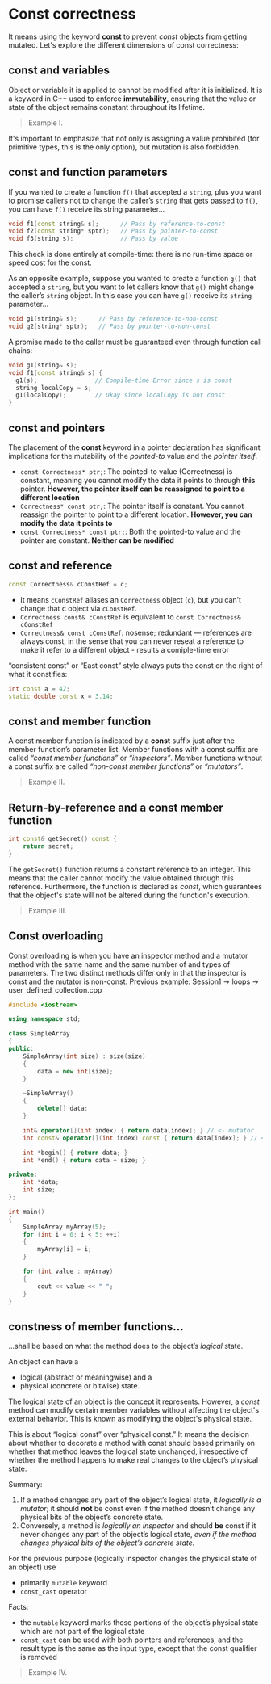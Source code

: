 # Const correctness
It means using the keyword **const** to prevent *const* objects from getting mutated.
Let's explore the different dimensions of const correctness:

## const and variables
Object or variable it is applied to cannot be modified after it is initialized. It is a keyword in C++ used to enforce **immutability**, ensuring that the value or state of the object remains constant throughout its lifetime.

> Example I.

It's important to emphasize that not only is assigning a value prohibited (for primitive types, this is the only option), but mutation is also forbidden.

## const and function parameters
If you wanted to create a function `f()` that accepted a `string`, plus you want to promise callers not to change the caller’s `string` that gets passed to `f()`, you can have `f()` receive its string parameter...

```cpp
void f1(const string& s);      // Pass by reference-to-const
void f2(const string* sptr);   // Pass by pointer-to-const
void f3(string s);             // Pass by value
```
This check is done entirely at compile-time: there is no run-time space or speed cost for the const.

As an opposite example, suppose you wanted to create a function `g()` that accepted a `string`, but you want to let callers know that `g()` might change the caller’s `string` object. In this case you can have `g()` receive its `string` parameter...

```cpp
void g1(string& s);      // Pass by reference-to-non-const
void g2(string* sptr);   // Pass by pointer-to-non-const
```
A promise made to the caller must be guaranteed even through function call chains:

```cpp
void g1(string& s);
void f1(const string& s) {
  g1(s);                // Compile-time Error since s is const
  string localCopy = s;
  g1(localCopy);        // Okay since localCopy is not const
}
```

## const and pointers
The placement of the **const** keyword in a pointer declaration has significant implications for the mutability of the *pointed-to* value and the *pointer itself*.
- `const Correctness* ptr;`: The pointed-to value (Correctness) is constant, meaning you cannot modify the data it points to through **this** pointer. **However, the pointer itself can be reassigned to point to a different location**
- `Correctness* const ptr;`: The pointer itself is constant. You cannot reassign the pointer to point to a different location. **However, you can modify the data it points to**
- `const Correctness* const ptr;`: Both the pointed-to value and the pointer are constant. **Neither can be modified**

## const and reference
```cpp
const Correctness& cConstRef = c;
```
- It means `cConstRef` aliases an `Correctness` object (`c`), but you can’t change that c object via `cConstRef`.
- `Correctness const& cConstRef` is equivalent to `const Correctness& cConstRef`
- `Correctness& const cConstRef`: nosense; redundant — references are always const, in the sense that you can never reseat a reference to make it refer to a different object - results a comiple-time error

“consistent const” or “East const” style always puts the const on the right of what it constifies:
```cpp
int const a = 42;
static double const x = 3.14;
```

## const and member function
A const member function is indicated by a **const** suffix just after the member function’s parameter list.
Member functions with a const suffix are called *“const member functions”* or *“inspectors”*.
Member functions without a const suffix are called *“non-const member functions”* or *“mutators”*.

> Example II.

## Return-by-reference and a const member function

```cpp
int const& getSecret() const {
    return secret;
}
```
The `getSecret()` function returns a constant reference to an integer. This means that the caller cannot modify the value obtained through this reference. Furthermore, the function is declared as *const*, which guarantees that the object's state will not be altered during the function's execution.

> Example III.

## Const overloading
Const overloading is when you have an inspector method and a mutator method with the same name and the same number of and types of parameters. The two distinct methods differ only in that the inspector is const and the mutator is non-const.
Previous example: Session1 -> loops -> user_defined_collection.cpp
```cpp
#include <iostream>

using namespace std;

class SimpleArray
{
public:
    SimpleArray(int size) : size(size)
    {
        data = new int[size];
    }

    ~SimpleArray()
    {
        delete[] data;
    }

    int& operator[](int index) { return data[index]; } // <- mutator
    int const& operator[](int index) const { return data[index]; } // <- inspector

    int *begin() { return data; }
    int *end() { return data + size; }

private:
    int *data;
    int size;
};

int main()
{
    SimpleArray myArray(5);
    for (int i = 0; i < 5; ++i)
    {
        myArray[i] = i;
    }

    for (int value : myArray)
    {
        cout << value << " ";
    }
}
```

## constness of member functions...
...shall be based on what the method does to the object’s *logical* state.

An object can have a
- logical (abstract or meaningwise) and a
- physical (concrete or bitwise) state.

The logical state of an object is the concept it represents. However, a *const* method can modify certain member variables without affecting the object's external behavior. This is known as modifying the object's physical state.

This is about “logical const” over “physical const.” It means the decision about whether to decorate a method with const should based primarily on whether that method leaves the logical state unchanged, irrespective of whether the method happens to make real changes to the object’s physical state.

Summary:
1. If a method changes any part of the object’s logical state, it *logically is a mutator*; it should **not** be const even if the method doesn’t change any physical bits of the object’s concrete state.
2. Conversely, a method is *logically an inspector* and should **be** const if it never changes any part of the object’s logical state, *even if the method changes physical bits of the object’s concrete state.*

For the previous purpose (logically inspector changes the physical state of an object) use
- primarily `mutable` keyword
- `const_cast` operator

Facts:
- the `mutable` keyword marks those portions of the object’s physical state which are not part of the logical state
- `const_cast` can be used with both pointers and references, and the result type is the same as the input type, except that the const qualifier is removed

> Example IV.